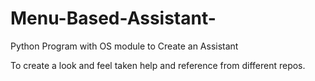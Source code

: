 # Menu-Based-Assistant-
Python Program with OS module to Create an Assistant 

To create a look and feel taken help and reference from different repos.
